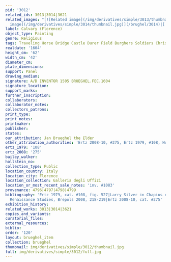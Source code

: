```yaml
---
pid: '3012'
related_ids: 3013|3014|3621
related_images: "[![Related image](/img/derivatives/simple/3013/thumbnail.jpg)](/brughel/3013)|[![Related
  image](/img/derivatives/simple/3014/thumbnail.jpg)](/brughel/3014)|[![Related image](/img/derivatives/simple/3621/thumbnail.jpg)](/brughel/3621)"
label: Calvary (Florence)
object_type: Painting
genre: Religious
tags: Traveling Horse Bridge Castle Durer Field Burghers Soldiers Christ New_Testament
realdate: '1604'
height_cm: '62'
width_cm: '42'
diameter_cm: 
plate_dimensions: 
support: Panel
drawing_medium: 
signature: A/D INVENTOR 1505 BRUEGHEL.FEC.1604
signature_location: 
support_marks: 
further_inscription: 
collaborators: 
collaborator_notes: 
collectors_patrons: 
print_type: 
print_notes: 
printmaker: 
publisher: 
states: 
our_attribution: Jan Brueghel the Elder
other_attribution_authorities: 'Ertz 2008-10, #275, Ertz 1979, #108, Honig database'
ertz_1979: '108'
ertz_2008: '275'
bailey_walker: 
hollstein_no: 
collection_type: Public
location_country: Italy
location_city: Florence
location_collection: Galleria degli Uffizi
location_or_most_recent_sale_notes: 'inv. #1083'
provenance: 4796|4797|4798|4799
bibliography: 'Ertz 1979, cat. #108, fig. 527|Larry Silver in Chapius ed., Northern
  Renaissance Studies, Brepols 2008, 218-219|Ertz 2008-10, cat. #275'
exhibition_history: 
related_works: 3013|3014|3621
copies_and_variants: 
curatorial_files: 
external_resources: 
biblio: 
order: '120'
layout: brueghel_item
collection: brueghel
thumbnail: img/derivatives/simple/3012/thumbnail.jpg
full: img/derivatives/simple/3012/full.jpg
---
```

